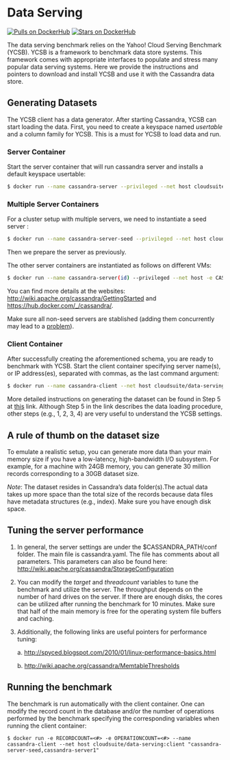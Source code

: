 # Data Serving

[![Pulls on DockerHub][dhpulls]][dhrepo] [![Stars on DockerHub][dhstars]][dhrepo]

The data serving benchmark relies on the Yahoo! Cloud Serving Benchmark (YCSB). YCSB is a framework to benchmark data store systems. This framework comes with appropriate interfaces to populate and stress many popular data serving systems. Here we provide the instructions and pointers to download and install YCSB and use it with the Cassandra data store.

## Generating Datasets

The YCSB client has a data generator. After starting Cassandra, YCSB can start loading the data. First, you need to create a keyspace named *usertable* and a column family for YCSB. This is a must for YCSB to load data and run.



### Server Container
Start the server container that will run cassandra server and installs a default keyspace usertable:

```bash
$ docker run --name cassandra-server --privileged --net host cloudsuite/data-serving:server
```
### Multiple Server Containers

For a cluster setup with multiple servers, we need to instantiate a seed server :

```bash
$ docker run --name cassandra-server-seed --privileged --net host cloudsuite/data-serving:server
```

Then we prepare the server as previously.

The other server containers are instantiated as follows on different VMs:

```bash
$ docker run --name cassandra-server(id) --privileged --net host -e CASSANDRA_SEEDS=cassandra-server-seed-IPADDRESS cloudsuite/data-serving:server
```

You can find more details at the websites: http://wiki.apache.org/cassandra/GettingStarted and https://hub.docker.com/_/cassandra/.

Make sure all non-seed servers are stablished (adding them concurrently may lead to a [problem](https://docs.datastax.com/en/cassandra/2.1/cassandra/operations/ops_add_node_to_cluster_t.html)).

### Client Container
After successfully creating the aforementioned schema, you are ready to benchmark with YCSB.
Start the client container specifying server name(s), or IP address(es), separated with commas, as the last command argument:

```bash
$ docker run --name cassandra-client --net host cloudsuite/data-serving:client "cassandra-server-seed-IPADDRESS,cassandra-server1-IPADDRESS"
```

More detailed instructions on generating the dataset can be found in Step 5 at [this](http://github.com/brianfrankcooper/YCSB/wiki/Running-a-Workload) link. Although Step 5 in the link describes the data loading procedure, other steps (e.g., 1, 2, 3, 4) are very useful to understand the YCSB settings.

A rule of thumb on the dataset size
-----------------------------------
To emulate a realistic setup, you can generate more data than your main memory size if you have a low-latency, high-bandwidth I/O subsystem. For example, for a machine with 24GB memory, you can generate 30 million records corresponding to a 30GB dataset size.

_Note_: The dataset resides in Cassandra’s data folder(s).The actual data takes up more space than the total size of the records because data files have metadata structures (e.g., index). Make sure you have enough disk space.

Tuning the server performance
-----------------------------
1. In general, the server settings are under the $CASSANDRA_PATH/conf folder. The main file is cassandra.yaml. The file has comments about all parameters. This parameters can also be found here: http://wiki.apache.org/cassandra/StorageConfiguration
2. You can modify the *target* and *threadcount* variables to tune the benchmark and utilize the server. The throughput depends on the number of hard drives on the server. If there are enough disks, the cores can be utilized after running the benchmark for 10 minutes. Make sure that half of the main memory is free for the operating system file buffers and caching.
3. Additionally, the following links are useful pointers for performance tuning:

	a. http://spyced.blogspot.com/2010/01/linux-performance-basics.html

	b. http://wiki.apache.org/cassandra/MemtableThresholds

Running the benchmark
---------------------
The benchmark is run automatically with the client container. One can modify the record count in the database and/or the number of operations performed by the benchmark specifying the corresponding variables when running the client container:
```
$ docker run -e RECORDCOUNT=<#> -e OPERATIONCOUNT=<#> --name cassandra-client --net host cloudsuite/data-serving:client "cassandra-server-seed,cassandra-server1"
```

[dhrepo]: https://hub.docker.com/r/cloudsuite/data-serving/ "DockerHub Page"
[dhpulls]: https://img.shields.io/docker/pulls/cloudsuite/data-serving.svg "Go to DockerHub Page"
[dhstars]: https://img.shields.io/docker/stars/cloudsuite/data-serving.svg "Go to DockerHub Page"
